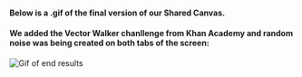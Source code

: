 #### Below is a .gif of the final version of our Shared Canvas. 
#### We added the Vector Walker chanllenge from Khan Academy and random noise was being created on both tabs of the screen:

![Gif of end results](https://github.com/AYJACKSON-ICS4U/shared-drawing-canvas-websockets-and-p5-js-2cci-gang/blob/master/End%20Results.gif)

